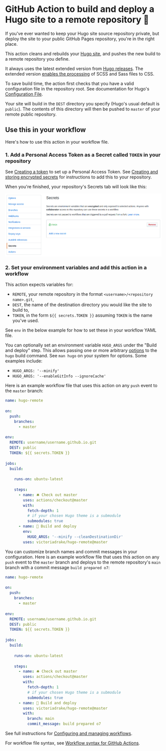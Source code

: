 # GitHub Action to build and deploy a Hugo site to a remote repository 🚀

If you've ever wanted to keep your Hugo site source repository private, but deploy the site to your public GitHub Pages repository, you're in the right place.

This action cleans and rebuilds your [Hugo site](https://gohugo.io/), and pushes the new build to a remote repository you define.

It always uses the latest extended version from [Hugo releases](https://github.com/gohugoio/hugo/releases). The extended version [enables the processing](https://gohugo.io/troubleshooting/faq/#i-get-tocss--this-feature-is-not-available-in-your-current-hugo-version) of SCSS and Sass files to CSS.

To save build time, the action first checks that you have a valid configuration file in the repository root. See documentation for Hugo's [Configuration File](https://gohugo.io/getting-started/configuration/#configuration-file).

Your site will build in the `DEST` directory you specify (Hugo's usual default is `public`). The contents of this directory will then be pushed to `master` of your remote public repository.

## Use this in your workflow

Here's how to use this action in your workflow file.

### 1. Add a Personal Access Token as a Secret called `TOKEN` in your repository

See [Creating a token](https://help.github.com/en/github/authenticating-to-github/creating-a-personal-access-token-for-the-command-line#creating-a-token) to set up a Personal Access Token. See [Creating and storing encrypted secrets](https://help.github.com/en/actions/configuring-and-managing-workflows/creating-and-storing-encrypted-secrets) for instructions to add this to your repository.

When you're finished, your repository's Secrets tab will look like this:

![Secrets tab showing saved TOKEN encrypted variable](secret.png)

### 2. Set your environment variables and add this action in a workflow

This action expects variables for:

- `REMOTE`, your remote repository in the format `<username>/<repository name>.git`,
- `DEST`, the name of the destination directory you would like the site to build to,
- `TOKEN`, in the form `${{ secrets.TOKEN }}` assuming `TOKEN` is the name you've used.

See `env` in the below example for how to set these in your workflow YAML file.

You can optionally set an environment variable `HUGO_ARGS` under the "Build and deploy" step. This allows passing one or more arbitrary [options](https://gohugo.io/commands/hugo/#options) to the `hugo` build command. See `man hugo` on your system for options. Some examples include:

- `HUGO_ARGS: '--minify'`
- `HUGO_ARGS: '--enableGitInfo --ignoreCache'`

Here is an example workflow file that uses this action on any `push` event to the `master` branch:

```yml
name: hugo-remote

on:
  push:
    branches:
      - master

env:
  REMOTE: username/username.github.io.git
  DEST: public
  TOKEN: ${{ secrets.TOKEN }}

jobs:
  build:

    runs-on: ubuntu-latest

    steps:
      - name: 🛎 Check out master
        uses: actions/checkout@master
        with:
          fetch-depth: 1
          # if your chosen Hugo theme is a submodule
          submodules: true
      - name: 🚀 Build and deploy
        env:
          HUGO_ARGS: '--minify --cleanDestinationDir'
        uses: victoriadrake/hugo-remote@master
```

You can customize branch names and commit messages in your configuration. Here is an example workflow file that uses this action on any `push` event to the `master` branch and deploys to the remote repository's `main` branch with a commit message `build prepared o7`:

```yml
name: hugo-remote

on:
  push:
    branches:
      - master

env:
  REMOTE: username/username.github.io.git
  DEST: public
  TOKEN: ${{ secrets.TOKEN }}

jobs:
  build:

    runs-on: ubuntu-latest

    steps:
      - name: 🛎 Check out master
        uses: actions/checkout@master
        with:
          fetch-depth: 1
          # if your chosen Hugo theme is a submodule
          submodules: true
      - name: 🚀 Build and deploy
        uses: victoriadrake/hugo-remote@master
        with:
          branch: main
          commit_message: build prepared o7
```

See full instructions for [Configuring and managing workflows](https://help.github.com/en/actions/configuring-and-managing-workflows).

For workflow file syntax, see [Workflow syntax for GitHub Actions](https://help.github.com/en/actions/automating-your-workflow-with-github-actions/workflow-syntax-for-github-actions).
